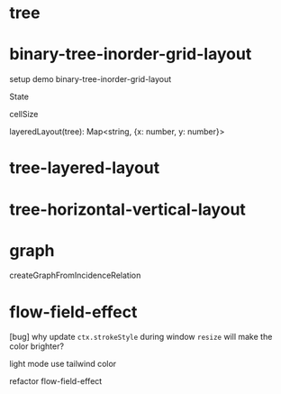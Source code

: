 # tree

# binary-tree-inorder-grid-layout

setup demo binary-tree-inorder-grid-layout

State

cellSize

layeredLayout(tree): Map<string, {x: number, y: number}>

# tree-layered-layout

# tree-horizontal-vertical-layout

# graph

createGraphFromIncidenceRelation

# flow-field-effect

[bug] why update `ctx.strokeStyle` during window `resize` will make the color brighter?

light mode use tailwind color

refactor flow-field-effect
